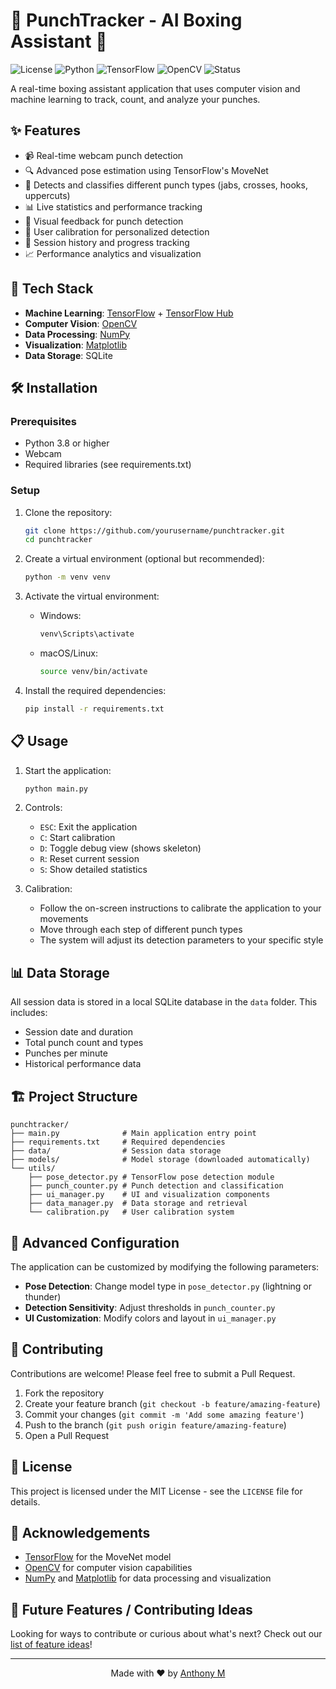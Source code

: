 # 🥊 PunchTracker - AI Boxing Assistant 🥊

![License](https://img.shields.io/badge/license-MIT-blue.svg)
![Python](https://img.shields.io/badge/python-v3.8+-blue.svg)
![TensorFlow](https://img.shields.io/badge/TensorFlow-v2.12+-orange.svg)
![OpenCV](https://img.shields.io/badge/OpenCV-v4.5+-green.svg)
![Status](https://img.shields.io/badge/status-active-success.svg)

A real-time boxing assistant application that uses computer vision and machine learning to track, count, and analyze your punches.


## ✨ Features

- 📹 Real-time webcam punch detection
- 🔍 Advanced pose estimation using TensorFlow's MoveNet
- 👊 Detects and classifies different punch types (jabs, crosses, hooks, uppercuts)
- 📊 Live statistics and performance tracking
- 🎯 Visual feedback for punch detection
- 🔧 User calibration for personalized detection
- 💾 Session history and progress tracking
- 📈 Performance analytics and visualization

## 🚀 Tech Stack

- **Machine Learning**: [TensorFlow](https://www.tensorflow.org/) + [TensorFlow Hub](https://tfhub.dev/)
- **Computer Vision**: [OpenCV](https://opencv.org/)
- **Data Processing**: [NumPy](https://numpy.org/)
- **Visualization**: [Matplotlib](https://matplotlib.org/)
- **Data Storage**: SQLite

## 🛠️ Installation

### Prerequisites

- Python 3.8 or higher
- Webcam
- Required libraries (see requirements.txt)

### Setup

1. Clone the repository:
   ```bash
   git clone https://github.com/yourusername/punchtracker.git
   cd punchtracker
   ```

2. Create a virtual environment (optional but recommended):
   ```bash
   python -m venv venv
   ```

3. Activate the virtual environment:
   - Windows:
     ```bash
     venv\Scripts\activate
     ```
   - macOS/Linux:
     ```bash
     source venv/bin/activate
     ```

4. Install the required dependencies:
   ```bash
   pip install -r requirements.txt
   ```

## 📋 Usage

1. Start the application:
   ```bash
   python main.py
   ```

2. Controls:
   - `ESC`: Exit the application
   - `C`: Start calibration
   - `D`: Toggle debug view (shows skeleton)
   - `R`: Reset current session
   - `S`: Show detailed statistics

3. Calibration:
   - Follow the on-screen instructions to calibrate the application to your movements
   - Move through each step of different punch types
   - The system will adjust its detection parameters to your specific style

## 📊 Data Storage

All session data is stored in a local SQLite database in the `data` folder. This includes:
- Session date and duration
- Total punch count and types
- Punches per minute
- Historical performance data

## 🏗️ Project Structure

```
punchtracker/
├── main.py              # Main application entry point
├── requirements.txt     # Required dependencies
├── data/                # Session data storage
├── models/              # Model storage (downloaded automatically)
└── utils/
    ├── pose_detector.py # TensorFlow pose detection module
    ├── punch_counter.py # Punch detection and classification
    ├── ui_manager.py    # UI and visualization components
    ├── data_manager.py  # Data storage and retrieval
    └── calibration.py   # User calibration system
```

## 🔧 Advanced Configuration

The application can be customized by modifying the following parameters:

- **Pose Detection**: Change model type in `pose_detector.py` (lightning or thunder)
- **Detection Sensitivity**: Adjust thresholds in `punch_counter.py`
- **UI Customization**: Modify colors and layout in `ui_manager.py`

## 🤝 Contributing

Contributions are welcome! Please feel free to submit a Pull Request.

1. Fork the repository
2. Create your feature branch (`git checkout -b feature/amazing-feature`)
3. Commit your changes (`git commit -m 'Add some amazing feature'`)
4. Push to the branch (`git push origin feature/amazing-feature`)
5. Open a Pull Request

## 📝 License

This project is licensed under the MIT License - see the `LICENSE` file for details.

## 🙏 Acknowledgements

- [TensorFlow](https://www.tensorflow.org/) for the MoveNet model
- [OpenCV](https://opencv.org/) for computer vision capabilities
- [NumPy](https://numpy.org/) and [Matplotlib](https://matplotlib.org/) for data processing and visualization

## 🌟 Future Features / Contributing Ideas

Looking for ways to contribute or curious about what's next? Check out our [list of feature ideas](./FEATURE_IDEAS.md)!

---

<p align="center">
  Made with ❤️ by <a href="https://github.com/yourusername">Anthony M</a>
</p>

